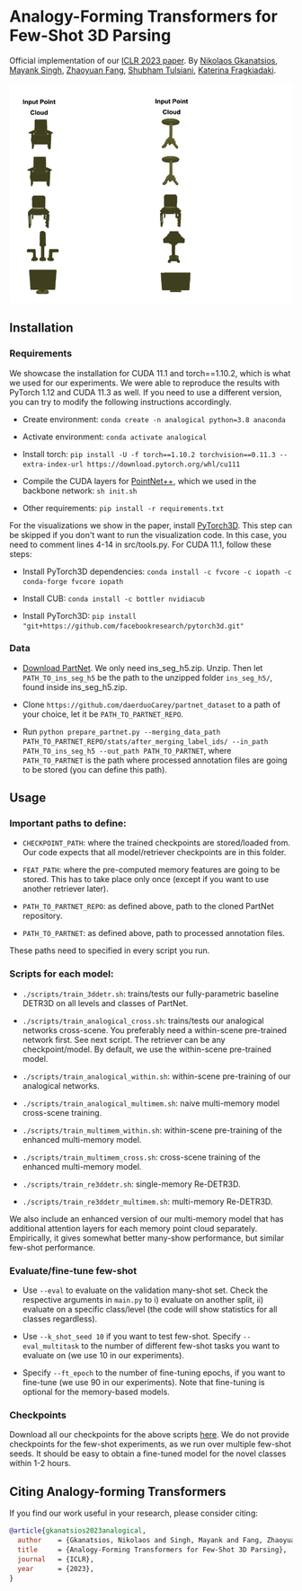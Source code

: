 # Analogy-Forming Transformers for Few-Shot 3D Parsing

Official implementation of our [ICLR 2023 paper](https://arxiv.org/abs/2304.14382). By [Nikolaos Gkanatsios](https://github.com/nickgkan), [Mayank Singh](https://github.com/msingh27), [Zhaoyuan Fang](https://github.com/zfang399), [Shubham Tulsiani](http://shubhtuls.github.io/), [Katerina Fragkiadaki](https://www.cs.cmu.edu/~katef/).

![teaser](gif_iclr_modulation.gif)

## Installation
### Requirements

We showcase the installation for CUDA 11.1 and torch==1.10.2, which is what we used for our experiments.
We were able to reproduce the results with PyTorch 1.12 and CUDA 11.3 as well.
If you need to use a different version, you can try to modify the following instructions accordingly.

- Create environment: `conda create -n analogical python=3.8 anaconda`

- Activate environment: `conda activate analogical`

- Install torch: `pip install -U -f torch==1.10.2 torchvision==0.11.3 --extra-index-url https://download.pytorch.org/whl/cu111`

- Compile the CUDA layers for [PointNet++](http://arxiv.org/abs/1706.02413), which we used in the backbone network: `sh init.sh`

- Other requirements: `pip install -r requirements.txt`

  

For the visualizations we show in the paper, install [PyTorch3D](https://github.com/facebookresearch/pytorch3d/blob/main/INSTALL.md). This step can be skipped if you don't want to run the visualization code. In this case, you need to comment lines 4-14 in src/tools.py.
For CUDA 11.1, follow these steps:

- Install PyTorch3D dependencies: `conda install -c fvcore -c iopath -c conda-forge fvcore iopath`

- Install CUB: `conda install -c bottler nvidiacub`

- Install PyTorch3D: `pip install "git+https://github.com/facebookresearch/pytorch3d.git"`

  

### Data

- [Download PartNet](https://www.shapenet.org/download/parts). We only need ins_seg_h5.zip. Unzip. Then let `PATH_TO_ins_seg_h5` be the path to the unzipped folder `ins_seg_h5/`, found inside ins_seg_h5.zip.

- Clone `https://github.com/daerduoCarey/partnet_dataset` to a path of your choice, let it be `PATH_TO_PARTNET_REPO`.

- Run `python prepare_partnet.py --merging_data_path PATH_TO_PARTNET_REPO/stats/after_merging_label_ids/ --in_path PATH_TO_ins_seg_h5 --out_path PATH_TO_PARTNET`, where `PATH_TO_PARTNET` is the path where processed annotation files are going to be stored (you can define this path).

  

## Usage
### Important paths to define:

- `CHECKPOINT_PATH`: where the trained checkpoints are stored/loaded from. Our code expects that all model/retriever checkpoints are in this folder.

- `FEAT_PATH`: where the pre-computed memory features are going to be stored. This has to take place only once (except if you want to use another retriever later).

- `PATH_TO_PARTNET_REPO`: as defined above, path to the cloned PartNet repository.

- `PATH_TO_PARTNET`: as defined above, path to processed annotation files.

These paths need to specified in every script you run.


### Scripts for each model:

- `./scripts/train_3ddetr.sh`: trains/tests our fully-parametric baseline DETR3D on all levels and classes of PartNet.

- `./scripts/train_analogical_cross.sh`: trains/tests our analogical networks cross-scene. You preferably need a within-scene pre-trained network first. See next script. The retriever can be any checkpoint/model. By default, we use the within-scene pre-trained model.

- `./scripts/train_analogical_within.sh`: within-scene pre-training of our analogical networks.

- `./scripts/train_analogical_multimem.sh`: naive multi-memory model cross-scene training.

- `./scripts/train_multimem_within.sh`: within-scene pre-training of the enhanced multi-memory model.

- `./scripts/train_multimem_cross.sh`: cross-scene training of the enhanced multi-memory model.

- `./scripts/train_re3ddetr.sh`: single-memory Re-DETR3D.

- `./scripts/train_re3ddetr_multimem.sh`: multi-memory Re-DETR3D.

We also include an enhanced version of our multi-memory model that has additional attention layers for each memory point cloud separately. Empirically, it gives somewhat better many-show performance, but similar few-shot performance.


### Evaluate/fine-tune few-shot

- Use `--eval` to evaluate on the validation many-shot set. Check the respective arguments in `main.py` to i) evaluate on another split, ii) evaluate on a specific class/level (the code will show statistics for all classes regardless).

- Use `--k_shot_seed 10` if you want to test few-shot. Specify `--eval_multitask` to the number of different few-shot tasks you want to evaluate on (we use 10 in our experiments).

- Specify `--ft_epoch` to the number of fine-tuning epochs, if you want to fine-tune (we use 90 in our experiments). Note that fine-tuning is optional for the memory-based models.


### Checkpoints
Download all our checkpoints for the above scripts [here](https://drive.google.com/file/d/1HU4znoiWe7Mb3RTPkFnGhEYRoumlZnEp/view?usp=sharing). We do not provide checkpoints for the few-shot experiments, as we run over multiple few-shot seeds. It should be easy to obtain a fine-tuned model for the novel classes within 1-2 hours.


## Citing Analogy-forming Transformers
If you find our work useful in your research, please consider citing:
```bibtex
@article{gkanatsios2023analogical,
  author    = {Gkanatsios, Nikolaos and Singh, Mayank and Fang, Zhaoyuan and Tulsiani, Shubham and Fragkiadaki, Katerina},
  title     = {Analogy-Forming Transformers for Few-Shot 3D Parsing},
  journal   = {ICLR},
  year      = {2023},
}
    
```

